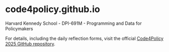 # code4policy.github.io
Harvard Kennedy School - DPI-691M - Programming and Data for Policymakers

For details, including the daily reflection forms, visit the official [Code4Policy 2025 GitHub repository](https://github.com/code4policy/2025). 
